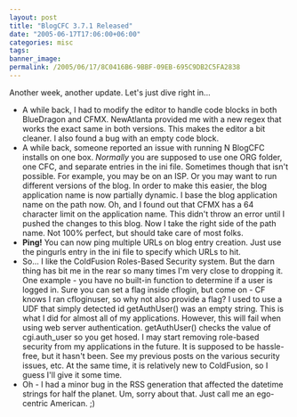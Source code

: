 ```yaml
---
layout: post
title: "BlogCFC 3.7.1 Released"
date: "2005-06-17T17:06:00+06:00"
categories: misc 
tags: 
banner_image: 
permalink: /2005/06/17/8C0416B6-9BBF-09EB-695C9DB2C5FA2838
---
```


Another week, another update. Let's just dive right in...
<ul>
<li>A while back, I had to modify the editor to handle code blocks in both BlueDragon and CFMX. NewAtlanta provided me with a new regex that works the exact same in both versions. This makes the editor a bit cleaner. I also found a bug with an empty code block.
<li>A while back, someone reported an issue with running N BlogCFC installs on one box. <i>Normally</i> you are supposed to use one ORG folder, one CFC, and separate entries in the ini file. Sometimes though that isn't possible. For example, you may be on an ISP. Or you may want to run different versions of the blog. In order to make this easier, the blog application name is now partially dynamic. I base the blog application name on the path now. Oh, and I found out that CFMX has a 64 character limit on the application name. This didn't throw an error until I pushed the changes to this blog. Now I take the right side of the path name. Not 100% perfect, but should take care of most folks. 
<li><b>Ping!</b> You can now ping multiple URLs on blog entry creation. Just use the pingurls entry in the ini file to specify which URLs to hit.
<li>So... I like the ColdFusion Roles-Based Security system. But the darn thing has bit me in the rear so many times I'm very close to dropping it. One example - you have no built-in function to determine if a user is logged in. Sure you can set a flag inside cflogin, but come on - CF knows I ran cfloginuser, so why not also provide a flag? I used to use a UDF that simply detected id getAuthUser() was an empty string. This is what I did for almost all of my applications. However, this will fail when using web server authentication. getAuthUser() checks the value of cgi.auth_user so you get hosed. I may start removing role-based security from my applications in the future. It is supposed to be hassle-free, but it hasn't been. See my previous posts on the various security issues, etc. At the same time, it is relatively new to ColdFusion, so I guess I'll give it some time.
<li>Oh - I had a minor bug in the RSS generation that affected the datetime strings for half the planet. Um, sorry about that. Just call me an ego-centric American. ;)
</ul>
